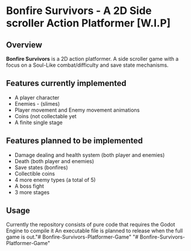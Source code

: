 # Bonfire Survivors - A 2D Side scroller Action Platformer [W.I.P]

## Overview
**Bonfire Survivors** is a 2D action platformer. A side scroller game with a focus on a Soul-Like combat/difficulty and save state mechanisms.

## Features currently implemented
- A player character
- Enemies - (slimes)
- Player movement and Enemy movement animations
- Coins (not collectable yet
- A finite single stage

## Features planned to be implemented
- Damage dealing and health system (both player and enemies)
- Death (both player and enemies)
- Save states (bonfires)
- Collectible coins
- 4 more enemy types (a total of 5)
- A boss fight
- 3 more stages


## Usage
Currently the repository consists of pure code that requires the Godot Engine to compile it
An executable file is planned to release when the full game is out."# Bonfire-Survivors-Platformer-Game" 
"# Bonfire-Survivors-Platformer-Game" 
